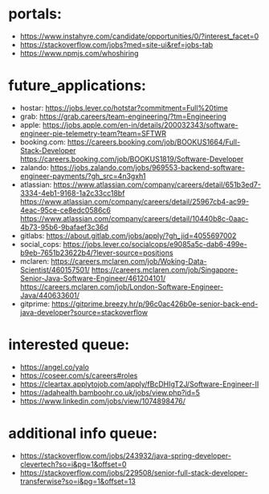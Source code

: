 # portals:
- https://www.instahyre.com/candidate/opportunities/0/?interest_facet=0
- https://stackoverflow.com/jobs?med=site-ui&ref=jobs-tab
- https://www.npmjs.com/whoshiring

# future_applications:
- hostar:
    https://jobs.lever.co/hotstar?commitment=Full%20time
- grab:
    https://grab.careers/team-engineering/?tm=Engineering
- apple:
    https://jobs.apple.com/en-in/details/200032343/software-engineer-pie-telemetry-team?team=SFTWR
- booking.com:
    https://careers.booking.com/job/BOOKUS1664/Full-Stack-Developer
    https://careers.booking.com/job/BOOKUS1819/Software-Developer
- zalando:
    https://jobs.zalando.com/jobs/969553-backend-software-engineer-payments/?gh_src=4n3gxh1
- atlassian:
    https://www.atlassian.com/company/careers/detail/651b3ed7-3334-4eb1-9168-1a2c33cc18bf
    https://www.atlassian.com/company/careers/detail/25967cb4-ac99-4eac-95ce-ce8edc0586c6
    https://www.atlassian.com/company/careers/detail/10440b8c-0aac-4b73-95b6-9bafaef3c36d
- gitlabs:
    https://about.gitlab.com/jobs/apply/?gh_jid=4055697002
- social_cops:
    https://jobs.lever.co/socialcops/e9085a5c-dab6-499e-b9eb-7651b23622b4/?lever-source=positions
- mclaren:
    https://careers.mclaren.com/job/Woking-Data-Scientist/460157501/
    https://careers.mclaren.com/job/Singapore-Senior-Java-Software-Engineer/461204101/
    https://careers.mclaren.com/job/London-Software-Engineer-Java/440633601/
- gitprime:
    https://gitprime.breezy.hr/p/96c0ac426b0e-senior-back-end-java-developer?source=stackoverflow

# interested queue:
- https://angel.co/yalo
- https://coseer.com/s/careers#roles
- https://cleartax.applytojob.com/apply/fBcDHIgT2J/Software-Engineer-II
- https://adahealth.bamboohr.co.uk/jobs/view.php?id=5
- https://www.linkedin.com/jobs/view/1074898476/

# additional info queue:
- https://stackoverflow.com/jobs/243932/java-spring-developer-clevertech?so=i&pg=1&offset=0
- https://stackoverflow.com/jobs/229508/senior-full-stack-developer-transferwise?so=i&pg=1&offset=13